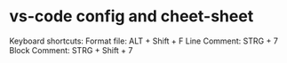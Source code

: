 # vs-code config and cheet-sheet

Keyboard shortcuts:
Format file:    ALT + Shift + F
Line Comment:   STRG + 7
Block Comment:  STRG + Shift + 7



